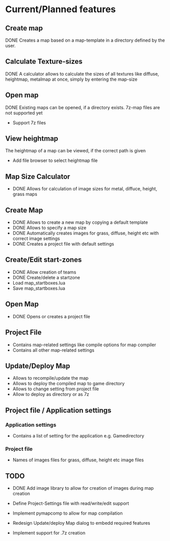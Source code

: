 # Current/Planned features

## Create map
DONE Creates a map based on a map-template in a directory defined by the user.

## Calculate Texture-sizes
DONE A calculator allows to calculate the sizes of all textures like diffuse, heightmap, metalmap at once, simply by entering the map-size

## Open map
DONE Existing maps can be opened, if a directory exists. 7z-map files are not supported yet
* Support 7z files

## View heightmap
The heightmap of a map can be viewed, if the correct path is given
* Add file browser to select heightmap file

## Map Size Calculator
* DONE Allows for calculation of image sizes for metal, diffuce, height, grass maps

## Create Map
* DONE Allows to create a new map by copying a default template
* DONE Allows to specify a map size
* DONE Automatically creates images for grass, diffuse, height etc with correct image settings
* DONE Creates a project file with default settings

## Create/Edit start-zones
* DONE Allow creation of teams
* DONE Create/delete a startzone
* Load map_startboxes.lua
* Save map_startboxes.lua

## Open Map
* DONE Opens or creates a project file

## Project File
* Contains map-related settings like compile options for map compiler
* Contains all other map-related settings

## Update/Deploy Map
* Allows to recompile/update the map
* Allows to deploy the compiled map to game directory
* Allows to change setting from project file
* Allow to deploy as directory or as 7z

## Project file / Application settings
### Application settings
* Contains a list of setting for the application e.g. Gamedirectory

### Project file
* Names of images files for grass, diffuse, height etc image files

## TODO
* DONE Add image library to allow for creation of images during map creation

* Define Project-Settings file with read/write/edit support
* Implement pymapcomp to allow for map compilation
* Redesign Update/deploy Map dialog to embedd required features
* Implement support for .7z creation

